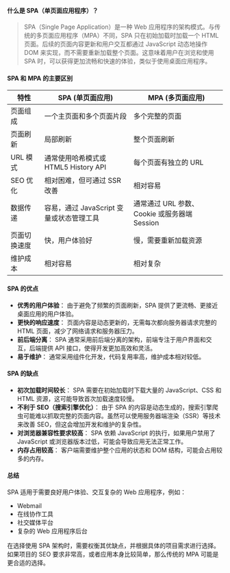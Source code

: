 #### 什么是 SPA（单页面应用程序）？

> SPA（Single Page Application）是一种 Web 应用程序的架构模式。与传统的多页面应用程序（MPA）不同，SPA 只在初始加载时加载一个 HTML 页面。后续的页面内容更新和用户交互都通过 JavaScript 动态地操作 DOM 来实现，而不需要重新加载整个页面。这意味着用户在浏览和使用 SPA 时，可以获得更加流畅和快速的体验，类似于使用桌面应用程序。

#### SPA 和 MPA 的主要区别

| 特性         | SPA (单页面应用)                         | MPA (多页面应用)                             |
| ------------ | ---------------------------------------- | -------------------------------------------- |
| 页面组成     | 一个主页面和多个页面片段                 | 多个完整的页面                               |
| 页面刷新     | 局部刷新                                 | 整个页面刷新                                 |
| URL 模式     | 通常使用哈希模式或 HTML5 History API     | 每个页面有独立的 URL                         |
| SEO 优化     | 相对困难，但可通过 SSR 改善              | 相对容易                                     |
| 数据传递     | 容易，通过 JavaScript 变量或状态管理工具 | 通常通过 URL 参数、Cookie 或服务器端 Session |
| 页面切换速度 | 快，用户体验好                           | 慢，需要重新加载资源                         |
| 维护成本     | 相对容易                                 | 相对复杂                                     |

#### SPA 的优点

- **优秀的用户体验**： 由于避免了频繁的页面刷新，SPA 提供了更流畅、更接近桌面应用的用户体验。
- **更快的响应速度**： 页面内容是动态更新的，无需每次都向服务器请求完整的 HTML 页面，减少了网络请求和服务器压力。
- **前后端分离**： SPA 通常采用前后端分离的架构，前端专注于用户界面和交互，后端提供 API 接口，使得开发更加高效和灵活。
- **易于维护**： 通常采用组件化开发，代码复用率高，维护成本相对较低。

#### SPA 的缺点

- **初次加载时间较长**： SPA 需要在初始加载时下载大量的 JavaScript、CSS 和 HTML 资源，这可能导致首次加载速度较慢。
- **不利于 SEO（搜索引擎优化）**： 由于 SPA 的内容是动态生成的，搜索引擎爬虫可能难以抓取完整的页面内容。虽然可以使用服务器端渲染（SSR）等技术来改善 SEO，但这会增加开发和维护的复杂性。
- **对浏览器兼容性要求较高**： SPA 依赖 JavaScript 的执行，如果用户禁用了 JavaScript 或浏览器版本过低，可能会导致应用无法正常工作。
- **内存占用较高**： 客户端需要维护整个应用的状态和 DOM 结构，可能会占用较多的内存。

#### 总结

SPA 适用于需要良好用户体验、交互复杂的 Web 应用程序，例如：

- Webmail
- 在线协作工具
- 社交媒体平台
- 复杂的 Web 应用程序后台

在选择使用 SPA 架构时，需要权衡其优缺点，并根据具体的项目需求进行选择。如果项目的 SEO 要求非常高，或者应用本身比较简单，那么传统的 MPA 可能是更合适的选择。
